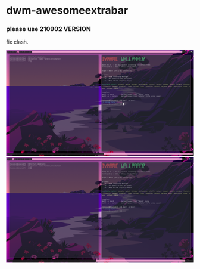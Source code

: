 # dwm-awesomeextrabar

### please use 210902 VERSION

fix clash.

![avatar](https://github.com/baizeyv/dwm-awesomeextrabar-6.2/blob/main/left.png)
![avatar](https://github.com/baizeyv/dwm-awesomeextrabar-6.2/blob/main/right.png)
